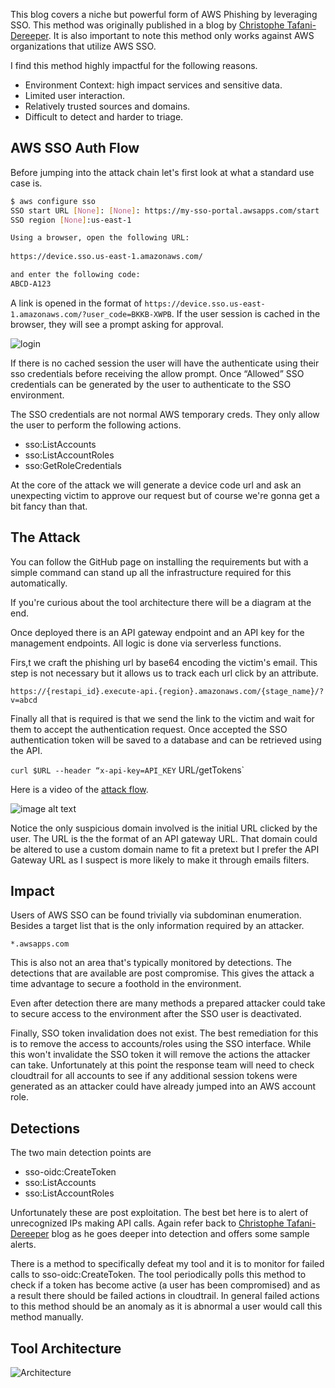 This blog covers a niche but powerful form of AWS Phishing by leveraging SSO. This method was originally published in a blog by [Christophe Tafani-Dereeper](https://blog.christophetd.fr/phishing-for-aws-credentials-via-aws-sso-device-code-authentication/). It is also important to note this method only works against AWS organizations that utilize AWS SSO.

I find this method highly impactful for the following reasons.  

* Environment Context: high impact services and sensitive data.
* Limited user interaction.
* Relatively trusted sources and domains.
* Difficult to detect and harder to triage. 


## AWS SSO Auth Flow


Before jumping into the attack chain let's first look at what a standard use case is. 

```bash
$ aws configure sso
SSO start URL [None]: [None]: https://my-sso-portal.awsapps.com/start
SSO region [None]:us-east-1

Using a browser, open the following URL:
 
https://device.sso.us-east-1.amazonaws.com/

and enter the following code:
ABCD-A123
```


A link is opened in the format of `https://device.sso.us-east-1.amazonaws.com/?user_code=BKKB-XWPB`. If the user session is cached in the browser, they will see a prompt asking for approval.



![login](https://cdn.ruse.tech/imgs/awssomephish/login.png)


If there is no cached session the user will have the authenticate using their sso credentials before receiving the allow prompt. Once “Allowed” SSO credentials can be generated by the user to authenticate to the SSO environment.

The SSO credentials are not normal AWS temporary creds. They only allow the user to perform the following actions. 

* sso:ListAccounts
* sso:ListAccountRoles
* sso:GetRoleCredentials

At the core of the attack we will generate a device code url and ask an unexpecting victim to approve our request but of course we're gonna get a bit fancy than that.


## The Attack

You can follow the GitHub page on installing the requirements but with a simple command can stand up all the infrastructure required for this automatically.

If you're curious about the tool architecture there will be a diagram at the end. 

Once deployed there is an API gateway endpoint and an API key for the management endpoints. All logic is done via serverless functions. 

Firs,t we craft the phishing url by base64 encoding the victim's email. This step is not necessary but it allows us to track each url click by an attribute. 

`https://{restapi_id}.execute-api.{region}.amazonaws.com/{stage_name}/?v=abcd`

Finally all that is required is that we send the link to the victim and wait for them to accept the authentication request. Once accepted the SSO authentication token will be saved to a database and can be retrieved using the API.

`curl $URL --header “x-api-key=API_KEY` URL/getTokens`

Here is a video of the [attack flow](http://www.youtube.com/watch?v=LtwLd4R5jsY). 

![image alt text](https://img.youtube.com/vi/LtwLd4R5jsY/0.jpg)



Notice the only suspicious domain involved is the initial URL clicked by the user. The URL is the the format of an API gateway URL. That domain could be altered to use a custom domain name to fit a pretext but I prefer the API Gateway URL as I suspect is more likely to make it through emails filters.


## Impact

Users of AWS SSO can be found trivially via subdominan enumeration. Besides a target list that is the only information required by an attacker.

`*.awsapps.com`

This is also not an area that's typically monitored by detections. The detections that are available are post compromise. This gives the attack a time advantage to secure a foothold in the environment.

Even after detection there are many methods a prepared attacker could take to secure access to the environment after the SSO user is deactivated. 

Finally, SSO token invalidation does not exist. The best remediation for this is to remove the access to accounts/roles using the SSO interface. While this won't invalidate the SSO token it will remove the actions the attacker can take. Unfortunately at this point the response team will need to check cloudtrail for all accounts to see if any additional session tokens were generated as an attacker could have already jumped into an AWS account role. 

## Detections 

The two main detection points are

* sso-oidc:CreateToken
* sso:ListAccounts
* sso:ListAccountRoles

Unfortunately these are post exploitation. The best bet here is to alert of unrecognized IPs making API calls. Again refer back to [Christophe Tafani-Dereeper](https://blog.christophetd.fr/phishing-for-aws-credentials-via-aws-sso-device-code-authentication/) blog as he goes deeper into detection and offers some sample alerts. 

There is a method to specifically defeat my tool and it is to monitor for failed calls to sso-oidc:CreateToken. The tool periodically polls this method to check if a token has become active (a user has been compromised) and as a result there should be failed actions in cloudtrail. In general failed actions to this method should be an anomaly as it is abnormal a user would call this method manually. 


## Tool Architecture

![Architecture](https://cdn.ruse.tech/imgs/awssomephish/arch.png)

